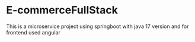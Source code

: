 # E-commerceFullStack
 This is a microservice project using springboot with java 17 version and for frontend used angular 
